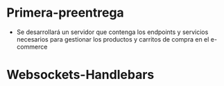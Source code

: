# Primera-preentrega
<!-- Primera entrega 
de tu Proyecto final -->
+ Se desarrollará un servidor que contenga los endpoints y servicios necesarios para gestionar los productos y carritos de compra en el e-commerce



# Websockets-Handlebars
